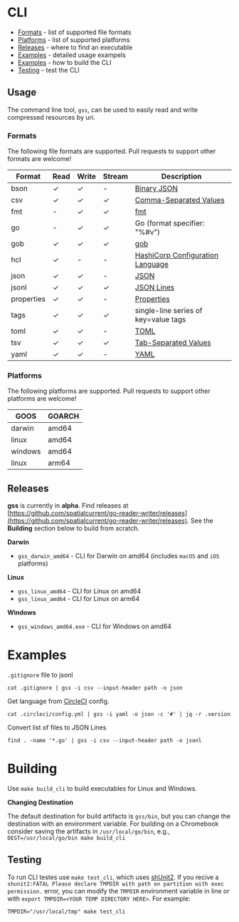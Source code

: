 # CLI

- [Formats](#formats) - list of supported file formats
- [Platforms](#platforms) - list of supported platforms
- [Releases](#releases) - where to find an executable
- [Examples](#examples)  - detailed usage exampels
- [Examples](#building) - how to build the CLI
- [Testing](#testing) - test the CLI

## Usage

The command line tool, `gss`, can be used to easily read and write compressed resources by uri.

### Formats

The following file formats are supported.  Pull requests to support other formats are welcome!

| Format | Read |  Write | Stream | Description |
| ---- | ------ |  ------ | ------ | ------ |
| bson | ✓ | ✓ | - | [Binary JSON](https://en.wikipedia.org/wiki/BSON) |
| csv | ✓ | ✓ | ✓ | [Comma-Separated Values](https://en.wikipedia.org/wiki/Comma-separated_values) |
| fmt | - | ✓ | ✓ | [fmt](https://godoc.org/fmt) |
| go | - | ✓ | ✓ | Go (format specifier: "%#v") |
| gob | ✓ | ✓ | ✓ | [gob](https://godoc.org/encoding/gob) |
| hcl | ✓ | - | - | [HashiCorp Configuration Language](https://github.com/hashicorp/hcl) |
| json | ✓ | ✓ | - | [JSON](http://json.org/) |
| jsonl | ✓ | ✓ | ✓ | [JSON Lines](http://jsonlines.org/) |
| properties | ✓ | ✓ | - |[Properties](https://en.wikipedia.org/wiki/.properties) |
| tags | ✓ | ✓ | ✓ | single-line series of key=value tags |
| toml | ✓ | ✓ | - | [TOML](https://github.com/toml-lang/toml) |
| tsv | ✓ | ✓ | ✓ |[ Tab-Separated Values](https://en.wikipedia.org/wiki/Tab-separated_values) |
| yaml | ✓ | ✓ | - | [YAML](https://yaml.org/) |


### Platforms

The following platforms are supported.  Pull requests to support other platforms are welcome!

| GOOS | GOARCH |
| ---- | ------ |
| darwin | amd64 |
| linux | amd64 |
| windows | amd64 |
| linux | arm64 |

## Releases

**gss** is currently in **alpha**.  Find releases at [https://github.com/spatialcurrent/go-reader-writer/releases](https://github.com/spatialcurrent/go-reader-writer/releases).  See the **Building** section below to build from scratch.

**Darwin**

- `gss_darwin_amd64` - CLI for Darwin on amd64 (includes `macOS` and `iOS` platforms)

**Linux**

- `gss_linux_amd64` - CLI for Linux on amd64
- `gss_linux_amd64` - CLI for Linux on arm64

**Windows**

- `gss_windows_amd64.exe` - CLI for Windows on amd64

# Examples

`.gitignore` file to jsonl

```shell
cat .gitignore | gss -i csv --input-header path -o json
```

Get language from [CircleCI](https://circleci.com/) config.

```shell
cat .circleci/config.yml | gss -i yaml -o json -c '#' | jq -r .version
```

Convert list of files to JSON Lines

```shell
find . -name '*.go' | gss -i csv --input-header path -o jsonl
```

# Building

Use `make build_cli` to build executables for Linux and Windows.

**Changing Destination**

The default destination for build artifacts is `gss/bin`, but you can change the destination with an environment variable.  For building on a Chromebook consider saving the artifacts in `/usr/local/go/bin`, e.g., `DEST=/usr/local/go/bin make build_cli`

## Testing

To run CLI testes use `make test_cli`, which uses [shUnit2](https://github.com/kward/shunit2).  If you recive a `shunit2:FATAL Please declare TMPDIR with path on partition with exec permission.` error, you can modify the `TMPDIR` environment variable in line or with `export TMPDIR=<YOUR TEMP DIRECTORY HERE>`. For example:

```
TMPDIR="/usr/local/tmp" make test_cli
```
